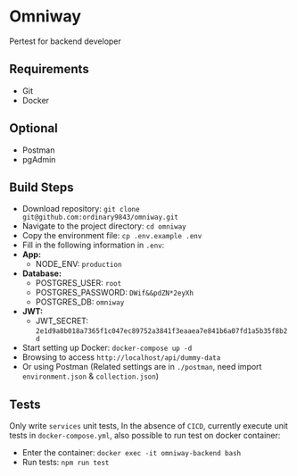 # Omniway
Pertest for backend developer

## Requirements
- Git
- Docker

## Optional
- Postman
- pgAdmin

## Build Steps
- Download repository: `git clone git@github.com:ordinary9843/omniway.git`
- Navigate to the project directory: `cd omniway`
- Copy the environment file: `cp .env.example .env`
- Fill in the following information in `.env`:
- **App:**
  - NODE_ENV: `production`
- **Database:**
  - POSTGRES_USER: `root`
  - POSTGRES_PASSWORD: `DWif&&pdZN*2eyXh`
  - POSTGRES_DB: `omniway`
- **JWT:**
  - JWT_SECRET: `2e1d9a8b018a7365f1c047ec89752a3841f3eaaea7e841b6a07fd1a5b35f8b2d`
- Start setting up Docker: `docker-compose up -d`
- Browsing to access `http://localhost/api/dummy-data`
- Or using Postman (Related settings are in `./postman`, need import `environment.json` & `collection.json`)

## Tests
Only write `services` unit tests, In the absence of `CICD`, currently execute unit tests in `docker-compose.yml`, also possible to run test on docker container:

- Enter the container: `docker exec -it omniway-backend bash`
- Run tests: `npm run test`